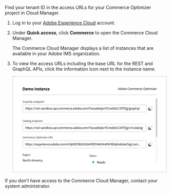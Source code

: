 Find your tenant ID in the access URLs for your Commerce Optimizer project in Cloud Manager.

1. Log in to your [Adobe Experience Cloud](https://experience.adobe.com/) account.

1. Under **Quick access**, click **Commerce** to open the Commerce Cloud Manager.

   The Commerce Cloud Manager displays a list of instances that are available in your Adobe IMS organization.

1. To view the access URLs including the base URL for the REST and GraphQL APIs, click the information icon next to the instance name.

   ![Access URLs for Commerce Optimizer UI, REST, and GraphQL APIs](../../pages/_images/aco-instance-tenant-id.png)

<InlineAlert variant="info" slots="text" />

If you don't have access to the Commerce Cloud Manager, contact your system administrator.
